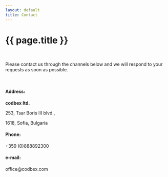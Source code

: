 ```yaml
---
layout: default
title: Contact
---
```


{{ page.title }}
===

<br>

Please contact us through the channels below and we will respond to your requests as soon as possible.

<br>

<h4>Address:</h4>
<p><b>codbex ltd.</b></p>
<p>253, Tsar Boris III blvd.,</p>
<p>1618, Sofia, Bulgaria</p>
<h4>Phone:</h4>
<p>+359 (0)888892300</p>
<h4>e-mail:</h4>
<p>office@codbex.com</p>


<br><br><br><br><br><br><br><br><br><br>
